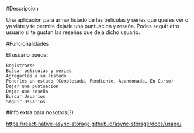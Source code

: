 #Descripcion

Una aplicacion para armar listado de las peliculas y series que queres ver o ya viste y te permite dejarle una puntuacion y reseña. Podes seguir otro usuario si te gustan las reseñas que deja dicho usuario.

#Funcionalidades

El usuario puede:

    Registrarse
    Buscar peliculas y series
    Agregarlas a su listado
    Ponerles un estado (Completada, Pendiente, Abandonada, En Curso)
    Dejar una puntuacion
    Dejar una reseña
    Buscar Usuarios
    Seguir Usuarios



#Info extra para nosotros(?)

https://react-native-async-storage.github.io/async-storage/docs/usage/